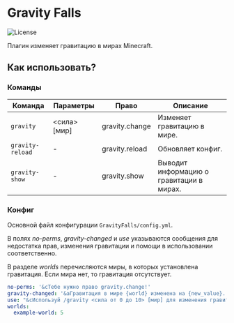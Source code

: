 # Gravity Falls

![License](https://img.shields.io/github/license/TheSpace-hub/GravityFalls?style=flat-square)

Плагин изменяет гравитацию в мирах Minecraft.

## Как использовать?

### Команды

| Команда          | Параметры    | Право          | Описание                                 |
|------------------|--------------|----------------|------------------------------------------|
| `gravity`        | <сила> [мир] | gravity.change | Изменяет гравитацию в мире.              |
| `gravity-reload` | -            | gravity.reload | Обновляет конфиг.                        |
| `gravity-show`   | -            | gravity.show   | Выводит информацию о гравитации в мирах. |

### Конфиг

Основной файл конфигурации `GravityFalls/config.yml`.

В полях _no-perms_, _gravity-changed_ и _use_ указываются сообщения для недостатка прав, изменения гравитации и помощи в
использовании соответственно.

В разделе _worlds_ перечисляются миры, в которых установлена гравитация. Если мира нет, то гравитация отсутствует.

```yml
no-perms: '&cТебе нужно право gravity.change!'
gravity-changed: '&aГравитация в мире {world} изменена на {new_value}.'
use: "&cИспользуй /gravity <сила от 0 до 10> [мир] для изменения гравитации."
worlds:
  example-world: 5
```
